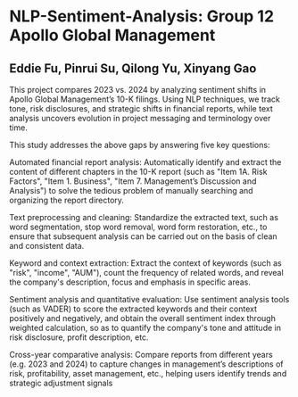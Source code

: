 # NLP-Sentiment-Analysis: Group 12 Apollo Global Management 
## Eddie Fu, Pinrui Su, Qilong Yu, Xinyang Gao

This project compares 2023 vs. 2024 by analyzing sentiment shifts in Apollo Global Management’s 10-K filings. Using NLP techniques, we track tone, risk disclosures, and strategic shifts in financial reports, while text analysis uncovers evolution in project messaging and terminology over time.


This study addresses the above gaps by answering five key questions:  

Automated financial report analysis: Automatically identify and extract the content of different chapters in the 10-K report (such as "Item 1A. Risk Factors", "Item 1. Business", "Item 7. Management’s Discussion and Analysis") to solve the tedious problem of manually searching and organizing the report directory.

Text preprocessing and cleaning: Standardize the extracted text, such as word segmentation, stop word removal, word form restoration, etc., to ensure that subsequent analysis can be carried out on the basis of clean and consistent data.

Keyword and context extraction: Extract the context of keywords (such as "risk", "income", "AUM"), count the frequency of related words, and reveal the company's description, focus and emphasis in specific areas.

Sentiment analysis and quantitative evaluation: Use sentiment analysis tools (such as VADER) to score the extracted keywords and their context positively and negatively, and obtain the overall sentiment index through weighted calculation, so as to quantify the company's tone and attitude in risk disclosure, profit description, etc.

Cross-year comparative analysis: Compare reports from different years (e.g. 2023 and 2024) to capture changes in management’s descriptions of risk, profitability, asset management, etc., helping users identify trends and strategic adjustment signals

